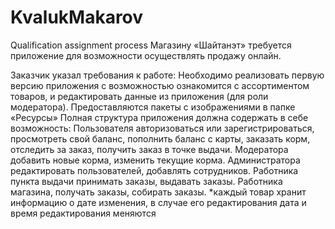 # KvalukMakarov
Qualification assignment process
Магазину «Шайтанэт» требуется приложение для возможности осуществлять продажу онлайн.

Заказчик указал требования к работе:
Необходимо реализовать первую версию приложения с возможностью ознакомится с ассортиментом товаров, и редактировать данные из приложения (для роли модератора).
Предоставляются пакеты с изображениями в папке «Ресурсы» 
Полная структура приложения должна содержать в себе возможность: 
Пользователя авторизоваться или зарегистрироваться, просмотреть свой баланс, пополнить баланс с карты, заказать корм, отследить за заказ, получить заказ в точке выдачи. 
Модератора добавить новые корма, изменить текущие корма.
Администратора редактировать пользователей, добавлять сотрудников.
Работника пункта выдачи принимать заказы, выдавать заказы.
Работника магазина, получать заказы, собирать заказы.
*каждый товар хранит информацию о дате изменения, в случае его редактирования дата и время редактирования меняются
